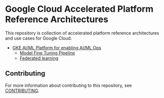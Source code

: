 # Google Cloud Accelerated Platform Reference Architectures

This repository is collection of accelerated platform reference architectures and use cases for Google Cloud.

- [GKE AI/ML Platform for enabling AI/ML Ops](/docs/platforms/gke-aiml/README.md)
  - [Model Fine Tuning Pipeline](/docs/use-cases/model-fine-tuning-pipeline/README.md)
  - [Federated learning](/docs/use-cases/federated-learning/README.md)

## Contributing

For more information about contributing to this repository, see [CONTRIBUTING](/CONTRIBUTING.md).
